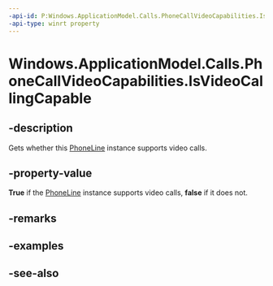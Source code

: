 ----api-id: P:Windows.ApplicationModel.Calls.PhoneCallVideoCapabilities.IsVideoCallingCapable
-api-type: winrt property
---<!-- Property syntaxpublic bool IsVideoCallingCapable { get; }--># Windows.ApplicationModel.Calls.PhoneCallVideoCapabilities.IsVideoCallingCapable## -descriptionGets whether this [PhoneLine](phoneline.md) instance supports video calls.## -property-value**True** if the [PhoneLine](phoneline.md) instance supports video calls, **false** if it does not.## -remarks## -examples## -see-also